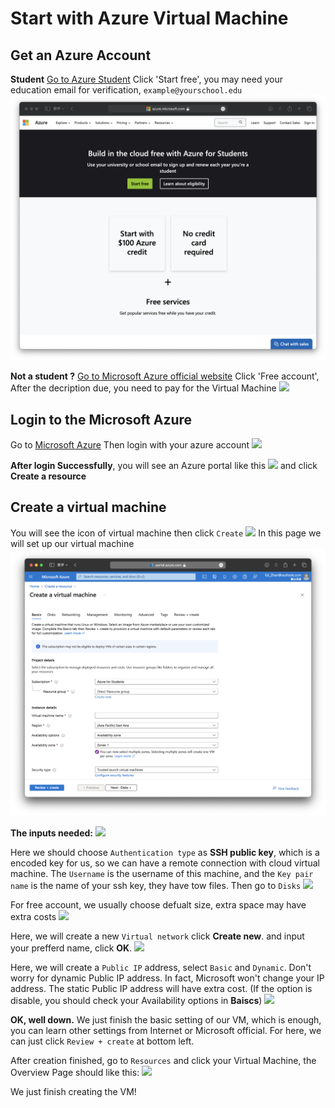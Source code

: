 # Start with Azure Virtual Machine

## Get an Azure Account
**Student**
[Go to Azure Student](https://azure.microsoft.com/en-us/free/students/)
Click 'Start free', you may need your education email for verification, `example@yourschool.edu`
<img src = "image/azure-student.png"/>

**Not a student ?**
[Go to Microsoft Azure official website](https://azure.microsoft.com/en-us/)
Click 'Free account', After the decription due, you need to pay for the Virtual Machine
<img src = "/image/azure-official.png"/>

## Login to the Microsoft Azure
Go to
[Microsoft Azure](https://portal.azure.com)
Then login with your azure account
<img src = "/image/azure-login.png"/>

**After login Successfully**, you will see an Azure portal like this
<img src = "/image/azure-portal.png"/>
and click  **Create a resource**

## Create a virtual machine
You will see the icon of virtual machine then click `Create`
<img src = "/image/azure-create.png"/>
In this page we will set up our virtual machine
<img src = "image/virtual-machine.png"/>

**The inputs needed:**
<img src = "/image/inputs-vm.png"/>

Here we should choose `Authentication type` as **SSH public key**, which is a encoded key for us, so we can  have a remote connection with cloud virtual machine. The `Username` is the username of this machine, and the `Key pair name` is the name of your ssh key, they have tow files. Then go to `Disks`
<img src = "/image/create-auth.png"/>

For free account, we usually choose defualt size, extra space may have extra costs
<img src = "/image/create-disk.png"/>

Here, we will create a new `Virtual network` click **Create new**. and input your prefferd name, click **OK**.
<img src = "/image/create-vnet.png"/>

Here, we will create a `Public IP` address, select `Basic` and `Dynamic`. Don't worry for dynamic Public IP address. In fact,  Microsoft won't change your IP address. The static Public IP address will have extra cost. (If the option is disable, you should check your Availability options in **Baiscs**)
<img src = "/image/create-net.png"/>

**OK, well down.** We just finish the basic setting of our VM, which is enough, you can learn other settings from Internet or Microsoft official. For here, we can just click `Review + create` at bottom left.

After creation finished, go to `Resources` and click your Virtual Machine, the Overview Page should like this:
<img src = "/image/vm-overview.png"/>

We just finish creating the VM!